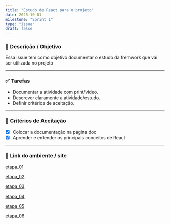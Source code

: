 ```yaml
---
title: "Estudo de React para o projeto"
date: 2025-10-01
milestone: "Sprint 1"
type: "issue"
draft: false
---
```


### 📝 Descrição / Objetivo  
Essa issue tem como objetivo documentar o estudo da fremwork que vai ser utilizada no projeto   

---

### ✅ Tarefas  
- Documentar a atividade com print/vídeo.  
- Descrever claramente a atividade/estudo.  
- Definir critérios de aceitação.  

---

### 📌 Critérios de Aceitação  
- [x] Colocar a documentação na página doc  
- [x] Aprender e entender os principais conceitos de React 

---

### 🔗 Link do ambiente / site  

[etapa_01](https://github.com/unb-mds/2025-2-Squad-10/blob/main/doc/frontend/react/Etapa1-Fundamentos_React.md)

[etapa_02](https://github.com/unb-mds/2025-2-Squad-10/blob/main/doc/frontend/react/Etapa2-React_comunicacao.md)

[etapa_03](https://github.com/unb-mds/2025-2-Squad-10/blob/main/doc/frontend/react/Etapa3-Renderizacao.md)

[etapa_04](https://github.com/unb-mds/2025-2-Squad-10/blob/main/doc/frontend/react/Etapa4-Hooks_essenciais.md)

[etapa_05](https://github.com/unb-mds/2025-2-Squad-10/blob/main/doc/frontend/react/Etapa5-Estrutura_app.md)

[etapa_06](https://github.com/unb-mds/2025-2-Squad-10/blob/main/doc/frontend/react/Etapa6-Organizacao_boas_praticas.md)



